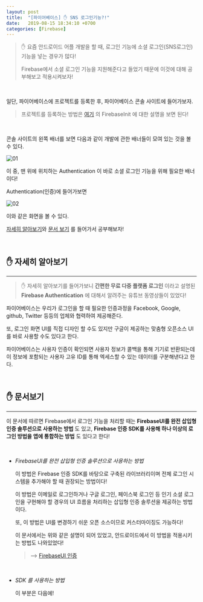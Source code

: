 ```yaml
---
layout: post
title:  "[파이어베이스] ✋ SNS 로그인기능?!"
date:   2019-08-15 18:34:10 +0700
categories: [Firebase]
---
```


> ✋ 요즘 안드로이드 어플 개발을 할 때, 로그인 기능에 소셜 로그인(SNS로그인) 기능을 넣는 경우가 많다!
>
> Firebase에서 소셜 로그인 기능을 지원해준다고 들었기 때문에 이것에 대해 공부해보고 적용시켜보자!

<br>

일단, 파이어베이스에 프로젝트를 등록한 후, 파이어베이스 콘솔 사이트에 들어가보자.

> 프로젝트를 등록하는 방법은 [여기](https://github.com/choheeis/Android_YoungChaYoungCha) 의 FirebaseInit 에 대한 설명을 보면 된다!

<br>

콘솔 사이트의 왼쪽 배너를 보면 다음과 같이 개발에 관한 배너들이 모여 있는 것을 볼 수 있다.

![01](https://user-images.githubusercontent.com/31889335/63079590-af081000-bf79-11e9-8b07-284d1cf539f2.PNG)

이 중, 맨 위에 위치하는 Authentication 이 바로 소셜 로그인 기능을 위해 필요한 배너이다!

Authentication(인증)에 들어가보면 

![02](https://user-images.githubusercontent.com/31889335/63079646-e4acf900-bf79-11e9-9de8-3c72348b40e2.PNG)

이와 같은 화면을 볼 수 있다. 

[자세히 알아보기](https://firebase.google.com/products/auth/?authuser=0)와 [문서 보기](https://firebase.google.com/docs/auth/?authuser=0) 를 들어가서 공부해보자!

<br>

## ✋ 자세히 알아보기
---

> ✋ 자세히 알아보기를 들어가보니 __간편한 무료 다중 플랫폼 로그인__ 이라고 설명된 __Firebase Authentication__ 에 대해서 알려주는 유튜브 동영상들이 있었다!

파이어베이스는 우리가 로그인을 할 때 필요한 인증과정을 Facebook, Google, github, Twitter 등등의 업체와 협력하여 제공해준다.

또, 로그인 화면 UI를 직접 디자인 할 수도 있지만 구글이 제공하는 맞춤형 오픈소스 UI를 바로 사용할 수도 있다고 한다. 

파이어베이스는 사용자 인증이 확인되면 사용자 정보가 콜백을 통해 기기로 반환되는데 이 정보에 포함되는 사용자 고유 ID를 통해 엑세스할 수 있는 데이터를 구분해낸다고 한다.

<br>

## ✋ 문서보기
---

이 문서에 따르면 Firebase에서 로그인 기능을 처리할 때는 __FirebaseUI를 완전 삽입형 인증 솔루션으로 사용하는 방법__ 도 있고, __Firebase 인증 SDK를 사용해 하나 이상의 로그인 방법을 앱에 통합하는 방법__ 도 있다고 한다!

<br>

- _FirebaseUI를 완전 삽입형 인증 솔루션으로 사용하는 방법_

	이 방법은 Firebase 인증 SDK를 바탕으로 구축된 라이브러리이며 전체 로그인 시스템을 추가해야 할 때 권장되는 방법이다!

	이 방법은 이메일로 로그인하거나 구글 로그인, 페이스북 로그인 등 인기 소셜 로그인을 구현해야 할 경우의 UI 흐름을 처리하는 삽입형 인증 솔루션을 제공하는 방법이다. 

	또, 이 방법은 UI를 변경하기 쉬운 오픈 소스이므로 커스터마이징도 가능하다!

	이 문서에서는 위와 같은 설명이 되어 있었고, 안드로이드에서 이 방법을 적용시키는 방법도 나와있었다!

	> --> [FirebaseUI 인증](https://firebase.google.com/docs/auth/android/firebaseui?authuser=0)

	<br>

- _SDK 를 사용하는 방법_
	
	이 부분은 다음에!




